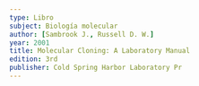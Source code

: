 ```yaml
---
type: Libro
subject: Biología molecular
author: [Sambrook J., Russell D. W.]
year: 2001
title: Molecular Cloning: A Laboratory Manual
edition: 3rd
publisher: Cold Spring Harbor Laboratory Pr
---
```

